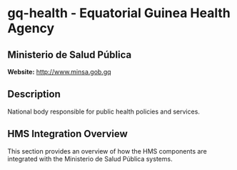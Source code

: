 # gq-health - Equatorial Guinea Health Agency

## Ministerio de Salud Pública

**Website:** http://www.minsa.gob.gq

## Description

National body responsible for public health policies and services.

## HMS Integration Overview

This section provides an overview of how the HMS components are integrated with the Ministerio de Salud Pública systems.
